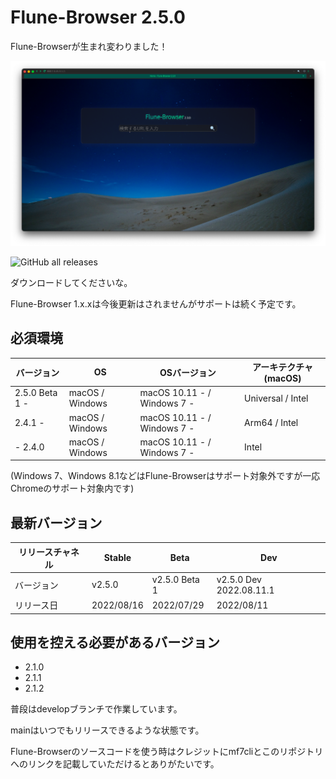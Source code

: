 # Flune-Browser 2.5.0

Flune-Browserが生まれ変わりました！

![](./other_data/screenshot-2.3.0-dev-2022.06.29.1.png)

![GitHub all releases](https://img.shields.io/github/downloads/mf-3d/flune-browser/total?style=for-the-badge)

ダウンロードしてくださいな。


Flune-Browser 1.x.xは今後更新はされませんがサポートは続く予定です。
## 必須環境
| バージョン        |       OS       |         OSバージョン         |   アーキテクチャ(macOS)    |
|-----------------|-----------------|----------------------------|-------------------------|
|2.5.0 Beta 1 -   | macOS / Windows |macOS 10.11 - / Windows 7 - | Universal / Intel        |
|2.4.1 -          | macOS / Windows |macOS 10.11 - / Windows 7 - | Arm64 / Intel           |
|- 2.4.0          | macOS / Windows |macOS 10.11 - / Windows 7 - | Intel                   |

(Windows 7、Windows 8.1などはFlune-Browserはサポート対象外ですが一応Chromeのサポート対象内です)

## 最新バージョン
|リリースチャネル |  Stable  |     Beta    |          Dev          |
|--------------|----------|-------------|-----------------------|
|   バージョン   |  v2.5.0  |v2.5.0 Beta 1|v2.5.0 Dev 2022.08.11.1|
|   リリース日   |2022/08/16| 2022/07/29  |      2022/08/11       |

## 使用を控える必要があるバージョン
- 2.1.0
- 2.1.1
- 2.1.2

普段はdevelopブランチで作業しています。

mainはいつでもリリースできるような状態です。

Flune-Browserのソースコードを使う時はクレジットにmf7cliとこのリポジトリへのリンクを記載していただけるとありがたいです。
